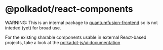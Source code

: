# @polkadot/react-components

WARNING: This is an internal package to [quantumfusion-frontend](https://github.com/MemechiKekamoto/quantumfusion-frontend) so is not inteded (yet) for broad use.

For the existing sharable components usable in external React-based projects, take a look at the [polkadot-js/ui documentation](https://polkadot.js.org/ui/)
